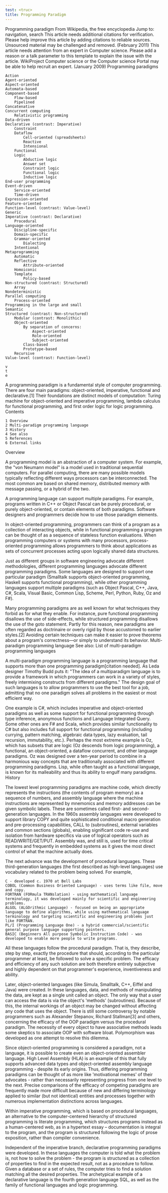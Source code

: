 ```yaml
---
test: <truc>
title: Programming Paradigm
---
```

Programming paradigm
From Wikipedia, the free encyclopedia
Jump to: navigation, search
  This article needs additional citations for verification. Please help improve this article by adding citations to reliable sources. Unsourced material may be challenged and removed. (February 2011)
  This article needs attention from an expert in Computer science. Please add a reason or a talk parameter to this template to explain the issue with the article. WikiProject Computer science or the Computer science Portal may be able to help recruit an expert. (January 2009)
Programming paradigms

    Action
    Agent-oriented
    Aspect-oriented
    Automata-based
    Component-based
        Flow-based
        Pipelined
    Concatenative
    Concurrent computing
        Relativistic programming
    Data-driven
    Declarative (contrast: Imperative)
        Constraint
        Dataflow
            Cell-oriented (spreadsheets)
            Reactive
            Intensional
        Functional
        Logic
            Abductive logic
            Answer set
            Constraint logic
            Functional logic
            Inductive logic
    End-user programming
    Event-driven
        Service-oriented
        Time-driven
    Expression-oriented
    Feature-oriented
    Function-level (contrast: Value-level)
    Generic
    Imperative (contrast: Declarative)
        Procedural
    Language-oriented
        Discipline-specific
        Domain-specific
        Grammar-oriented
            Dialecting
        Intentional
    Metaprogramming
        Automatic
        Reflective
            Attribute-oriented
        Homoiconic
        Template
            Policy-based
    Non-structured (contrast: Structured)
        Array
    Nondeterministic
    Parallel computing
        Process-oriented
    Programming in the large and small
    Semantic
    Structured (contrast: Non-structured)
        Modular (contrast: Monolithic)
        Object-oriented
            By separation of concerns:
                Aspect-oriented
                Role-oriented
                Subject-oriented
            Class-based
            Prototype-based
        Recursive
    Value-level (contrast: Function-level)

    v
    t
    e

A programming paradigm is a fundamental style of computer programming. There are four main paradigms: object-oriented, imperative, functional and declarative.[1] Their foundations are distinct models of computation: Turing machine for object-oriented and imperative programming, lambda calculus for functional programming, and first order logic for logic programming.
Contents

    1 Overview
    2 Multi-paradigm programming language
    3 History
    4 See also
    5 References
    6 External links

Overview

A programming model is an abstraction of a computer system. For example, the "von Neumann model" is a model used in traditional sequential computers. For parallel computing, there are many possible models typically reflecting different ways processors can be interconnected. The most common are based on shared memory, distributed memory with message passing, or a hybrid of the two.

A programming language can support multiple paradigms. For example, programs written in C++ or Object Pascal can be purely procedural, or purely object-oriented, or contain elements of both paradigms. Software designers and programmers decide how to use those paradigm elements.

In object-oriented programming, programmers can think of a program as a collection of interacting objects, while in functional programming a program can be thought of as a sequence of stateless function evaluations. When programming computers or systems with many processors, process-oriented programming allows programmers to think about applications as sets of concurrent processes acting upon logically shared data structures.

Just as different groups in software engineering advocate different methodologies, different programming languages advocate different programming paradigms. Some languages are designed to support one particular paradigm (Smalltalk supports object-oriented programming, Haskell supports functional programming), while other programming languages support multiple paradigms (such as Object Pascal, C++, Java, C#, Scala, Visual Basic, Common Lisp, Scheme, Perl, Python, Ruby, Oz and F#).

Many programming paradigms are as well known for what techniques they forbid as for what they enable. For instance, pure functional programming disallows the use of side-effects, while structured programming disallows the use of the goto statement. Partly for this reason, new paradigms are often regarded as doctrinaire or overly rigid by those accustomed to earlier styles.[2] Avoiding certain techniques can make it easier to prove theorems about a program's correctness—or simply to understand its behavior.
Multi-paradigm programming language
See also: List of multi-paradigm programming languages

A multi-paradigm programming language is a programming language that supports more than one programming paradigm[citation needed]. As Leda designer Timothy Budd puts it: "The idea of a multiparadigm language is to provide a framework in which programmers can work in a variety of styles, freely intermixing constructs from different paradigms." The design goal of such languages is to allow programmers to use the best tool for a job, admitting that no one paradigm solves all problems in the easiest or most efficient way.

One example is C#, which includes imperative and object-oriented paradigms as well as some support for functional programming through type inference, anonymous functions and Language Integrated Query. Some other ones are F# and Scala, which provides similar functionality to C# but also includes full support for functional programming (including currying, pattern matching, algebraic data types, lazy evaluation, tail recursion, immutability, etc.). Perhaps the most extreme example is Oz, which has subsets that are logic (Oz descends from logic programming), a functional, an object-oriented, a dataflow concurrent, and other language paradigms. Oz was designed over a ten-year period to combine in a harmonious way concepts that are traditionally associated with different programming paradigms. Lisp, while often taught as a functional language, is known for its malleability and thus its ability to engulf many paradigms.
History

The lowest level programming paradigms are machine code, which directly represents the instructions (the contents of program memory) as a sequence of numbers, and assembly language where the machine instructions are represented by mnemonics and memory addresses can be given symbolic labels. These are sometimes called first- and second-generation languages. In the 1960s assembly languages were developed to support library COPY and quite sophisticated conditional macro generation and pre-processing capabilities, CALL to (subroutines), external variables and common sections (globals), enabling significant code re-use and isolation from hardware specifics via use of logical operators such as READ/WRITE/GET/PUT. Assembly was, and still is, used for time critical systems and frequently in embedded systems as it gives the most direct control of what the machine actually does.

The next advance was the development of procedural languages. These third-generation languages (the first described as high-level languages) use vocabulary related to the problem being solved. For example,

    C - developed c. 1970 at Bell Labs
    COBOL (Common Business Oriented Language) - uses terms like file, move and copy.
    FORTRAN (FORmula TRANslation) - using mathematical language terminology, it was developed mainly for scientific and engineering problems.
    ALGOL (ALGOrithmic Language) - focused on being an appropriate language to define algorithms, while using mathematical language terminology and targeting scientific and engineering problems just like FORTRAN.
    PL/I (Programming Language One) - a hybrid commercial/scientific general purpose language supporting pointers.
    BASIC (Beginners All purpose Symbolic Instruction Code) - was developed to enable more people to write programs.

All these languages follow the procedural paradigm. That is, they describe, step by step, exactly the procedure that should, according to the particular programmer at least, be followed to solve a specific problem. The efficacy and efficiency of any such solution are both therefore entirely subjective and highly dependent on that programmer's experience, inventiveness and ability.

Later, object-oriented languages (like Simula, Smalltalk, C++, Eiffel and Java) were created. In these languages, data, and methods of manipulating the data, are kept as a single unit called an object. The only way that a user can access the data is via the object's 'methods' (subroutines). Because of this, the internal workings of an object may be changed without affecting any code that uses the object. There is still some controversy by notable programmers such as Alexander Stepanov, Richard Stallman[3] and others, concerning the efficacy of the OOP paradigm versus the procedural paradigm. The necessity of every object to have associative methods leads some skeptics to associate OOP with software bloat. Polymorphism was developed as one attempt to resolve this dilemma.

Since object-oriented programming is considered a paradigm, not a language, it is possible to create even an object-oriented assembler language. High Level Assembly (HLA) is an example of this that fully supports advanced data types and object-oriented assembly language programming - despite its early origins. Thus, differing programming paradigms can be thought of as more like 'motivational memes' of their advocates - rather than necessarily representing progress from one level to the next. Precise comparisons of the efficacy of competing paradigms are frequently made more difficult because of new and differing terminology applied to similar (but not identical) entities and processes together with numerous implementation distinctions across languages.

Within imperative programming, which is based on procedural languages, an alternative to the computer-centered hierarchy of structured programming is literate programming, which structures programs instead as a human-centered web, as in a hypertext essay – documentation is integral to the program, and the program is structured following the logic of prose exposition, rather than compiler convenience.

Independent of the imperative branch, declarative programming paradigms were developed. In these languages the computer is told what the problem is, not how to solve the problem - the program is structured as a collection of properties to find in the expected result, not as a procedure to follow. Given a database or a set of rules, the computer tries to find a solution matching all the desired properties. The archetypical example of a declarative language is the fourth generation language SQL, as well as the family of functional languages and logic programming.


